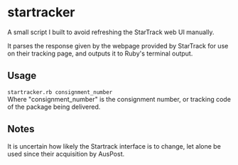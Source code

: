startracker
===========

A small script I built to avoid refreshing the StarTrack web UI manually.

It parses the response given by the webpage provided by StarTrack for use on
their tracking page, and outputs it to Ruby's terminal output.

## Usage
`startracker.rb consignment_number`  
Where "consignment_number" is the consignment number, or tracking code of the
package being delivered.

## Notes

It is uncertain how likely the Startrack interface is to change, let alone be
used since their acquisition by AusPost.
